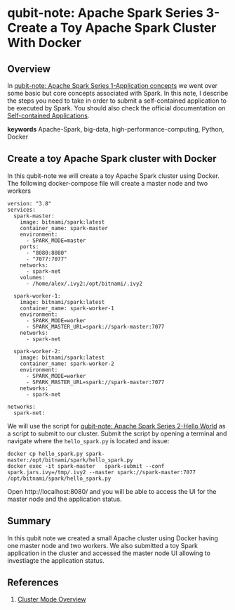 # qubit-note: Apache Spark Series 3-Create a Toy Apache Spark Cluster With Docker

## Overview

In  <a href="2025-08-29-apache-spark-series-1-application-concepts.md">qubit-note: Apache Spark Series 1-Application concepts</a> we went over some basic but core concepts associated with Spark. In this note, I describe the steps you need to take in order to submit a self-contained application to be executed by Spark. You should also check the official documentation on <a href="https://spark.apache.org/docs/latest/quick-start.html#self-contained-applications">Self-contained Applications</a>. 

**keywords** Apache-Spark, big-data, high-performance-computing, Python, Docker

## Create a toy Apache Spark cluster with Docker

In this qubit-note we will create a toy Apache Spark cluster using Docker. The following docker-compose file will create a master node and two workers

```
version: "3.8"
services:
  spark-master:
    image: bitnami/spark:latest
    container_name: spark-master
    environment:
      - SPARK_MODE=master
    ports:
      - "8080:8080"
      - "7077:7077"
    networks:
      - spark-net
    volumes:
      - /home/alex/.ivy2:/opt/bitnami/.ivy2

  spark-worker-1:
    image: bitnami/spark:latest
    container_name: spark-worker-1
    environment:
      - SPARK_MODE=worker
      - SPARK_MASTER_URL=spark://spark-master:7077
    networks:
      - spark-net

  spark-worker-2:
    image: bitnami/spark:latest
    container_name: spark-worker-2
    environment:
      - SPARK_MODE=worker
      - SPARK_MASTER_URL=spark://spark-master:7077
    networks:
      - spark-net

networks:
  spark-net:

```

We will use the script for <a href="2025-08-29-apache-spark-series-2-hello-world.md">qubit-note: Apache Spark Series 2-Hello World</a> as a script to submit to our cluster.
Submit the script by opening a terminal and navigate where the ```hello_spark.py``` is located and issue:

```
docker cp hello_spark.py spark-master:/opt/bitnami/spark/hello_spark.py
docker exec -it spark-master   spark-submit --conf spark.jars.ivy=/tmp/.ivy2 --master spark://spark-master:7077 /opt/bitnami/spark/hello_spark.py
```

Open http://localhost:8080/ and you will be able to access the UI for the master node and the application status.


## Summary

In this qubit note we created a small Apache cluster using Docker having one master node and two workers. We also submitted a toy Spark application in the cluster
and accessed the master node UI allowing to investiagte the application status.

## References

1. <a href="https://spark.apache.org/docs/latest/cluster-overview.html">Cluster Mode Overview</a>